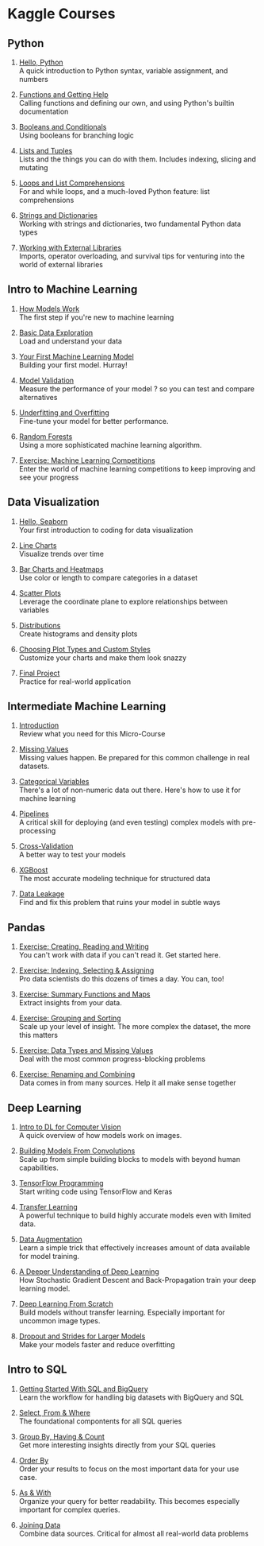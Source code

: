 # Kaggle Courses

## Python

1. [Hello, Python](Python/1.%20Syntax%2C%20Variables%2C%20and%20Numbers.ipynb)  
A quick introduction to Python syntax, variable assignment, and numbers

2. [Functions and Getting Help](Python/2.%20Functions%20and%20Getting%20Help.ipynb)  
Calling functions and defining our own, and using Python's builtin documentation

3. [Booleans and Conditionals](Python/3.%20Booleans%20and%20Conditionals.ipynb)  
Using booleans for branching logic

4. [Lists and Tuples](Python/4.%20Lists.ipynb)  
Lists and the things you can do with them. Includes indexing, slicing and mutating

5. [Loops and List Comprehensions](Python/5.%20Loops%20and%20List%20Comprehensions.ipynb)  
For and while loops, and a much-loved Python feature: list comprehensions

6. [Strings and Dictionaries](Python/6.%20Strings%20and%20Dictionaries.ipynb)  
Working with strings and dictionaries, two fundamental Python data types

7. [Working with External Libraries](Python/7.%20Working%20with%20External%20Libraries.ipynb)  
Imports, operator overloading, and survival tips for venturing into the world of external libraries


## Intro to Machine Learning

1. [How Models Work](https://www.kaggle.com/dansbecker/how-models-work)   
The first step if you're new to machine learning

2. [Basic Data Exploration](Intro%20to%20Machine%20Learning/2.%20Explore%20Your%20Data.ipynb)  
Load and understand your data

3. [Your First Machine Learning Model](Intro%20to%20Machine%20Learning/3.%20Your%20First%20Machine%20Learning%20Model.ipynb)   
Building your first model. Hurray!

4. [Model Validation](Intro%20to%20Machine%20Learning/4.%20Model%20Validation.ipynb)  
Measure the performance of your model ? so you can test and compare alternatives

5. [Underfitting and Overfitting](Intro%20to%20Machine%20Learning/5.%20Underfitting%20and%20Overfitting.ipynb)  
Fine-tune your model for better performance.

6. [Random Forests](Intro%20to%20Machine%20Learning/6.%20Random%20Forests.ipynb)  
Using a more sophisticated machine learning algorithm.

7. [Exercise: Machine Learning Competitions](Intro%20to%20Machine%20Learning/7.%20Machine%20Learning%20Competitions.ipynb)  
Enter the world of machine learning competitions to keep improving and see your progress


## Data Visualization

1. [Hello, Seaborn](Data%20Visualization/1.%20Hello%2C%20Seaborn.ipynb)   
Your first introduction to coding for data visualization

2. [Line Charts](Data%20Visualization/2.%20Line%20Charts.ipynb)  
Visualize trends over time

3. [Bar Charts and Heatmaps](Data%20Visualization/3.%20Bar%20Charts%20and%20Heatmaps.ipynb)   
Use color or length to compare categories in a dataset

4. [Scatter Plots](Data%20Visualization/4.%20Scatter%20Plots.ipynb)  
Leverage the coordinate plane to explore relationships between variables

5. [Distributions](Data%20Visualization/5.%20Distributions.ipynb)  
Create histograms and density plots

6. [Choosing Plot Types and Custom Styles](Data%20Visualization/6.%20Choosing%20Plot%20Types%20and%20Custom%20Styles.ipynb)  
Customize your charts and make them look snazzy

7. [Final Project](Data%20Visualization/7.%20Final%20Project.ipynb)  
Practice for real-world application


## Intermediate Machine Learning

1. [Introduction](Intermediate%20Machine%20Learning/1.%20Introduction.ipynb)   
Review what you need for this Micro-Course

2. [Missing Values](Intermediate%20Machine%20Learning/2.%20Missing%20Values.ipynb)  
Missing values happen. Be prepared for this common challenge in real datasets.

3. [Categorical Variables](Intermediate%20Machine%20Learning/3.%20Categorical%20Variables.ipynb)   
There's a lot of non-numeric data out there. Here's how to use it for machine learning

4. [Pipelines](Intermediate%20Machine%20Learning/4.%20Pipelines.ipynb)  
A critical skill for deploying (and even testing) complex models with pre-processing

5. [Cross-Validation](Intermediate%20Machine%20Learning/5.%20Cross-Validation.ipynb)  
A better way to test your models

6. [XGBoost](Intermediate%20Machine%20Learning/6.%20XGBoost.ipynb)  
The most accurate modeling technique for structured data

7. [Data Leakage](Intermediate%20Machine%20Learning/7.%20Data%20Leakage.ipynb)  
Find and fix this problem that ruins your model in subtle ways


## Pandas

1. [Exercise: Creating, Reading and Writing](Pandas/1.%20Creating%2C%20Reading%20and%20Writing.ipynb)   
You can't work with data if you can't read it. Get started here.

2. [Exercise: Indexing, Selecting & Assigning](Pandas/2.%20Indexing%2C%20Selecting%20%26%20Assigning.ipynb)  
Pro data scientists do this dozens of times a day. You can, too!

3. [Exercise: Summary Functions and Maps](Pandas/3.%20Summary%20Functions%20and%20Maps.ipynb)   
Extract insights from your data.

4. [Exercise: Grouping and Sorting](Pandas/4.%20Grouping%20and%20Sorting.ipynb)  
Scale up your level of insight. The more complex the dataset, the more this matters

5. [Exercise: Data Types and Missing Values](Pandas/5.%20Data%20Types%20and%20Missing%20Values.ipynb)  
Deal with the most common progress-blocking problems

6. [Exercise: Renaming and Combining](Pandas/6.%20Renaming%20and%20Combining.ipynb)  
Data comes in from many sources. Help it all make sense together



## Deep Learning

1. [Intro to DL for Computer Vision](Deep%20Learning/1.%20Intro%20to%20DL%20for%20Computer%20Vision.ipynb)   
A quick overview of how models work on images.

2. [Building Models From Convolutions](https://www.kaggle.com/dansbecker/building-models-from-convolutions)  
Scale up from simple building blocks to models with beyond human capabilities.

3. [TensorFlow Programming](Deep%20Learning/3.%20TensorFlow%20Programming.ipynb)   
Start writing code using TensorFlow and Keras

4. [Transfer Learning](Deep%20Learning/4.%20Transfer%20Learning.ipynb)  
A powerful technique to build highly accurate models even with limited data.

5. [Data Augmentation](Deep%20Learning/5.%20Data%20Augmentation.ipynb)  
Learn a simple trick that effectively increases amount of data available for model training.

6. [A Deeper Understanding of Deep Learning](https://www.kaggle.com/dansbecker/a-deeper-understanding-of-deep-learning)  
How Stochastic Gradient Descent and Back-Propagation train your deep learning model.

7. [Deep Learning From Scratch](Deep%20Learning/7.%20Deep%20Learning%20From%20Scratch.ipynb)  
Build models without transfer learning. Especially important for uncommon image types.

8. [Dropout and Strides for Larger Models](Deep%20Learning/8.%20Dropout%20and%20Strides%20for%20Larger%20Models.ipynb)  
Make your models faster and reduce overfitting


## Intro to SQL

1. [Getting Started With SQL and BigQuery](Intro%20to%20SQL/1.%20Getting%20Started%20With%20SQL%20and%20BigQuery.ipynb)   
Learn the workflow for handling big datasets with BigQuery and SQL

2. [Select, From & Where](Intro%20to%20SQL/2.%20Select%2C%20From%20%26%20Where.ipynb)  
The foundational compontents for all SQL queries

3. [Group By, Having & Count](Intro%20to%20SQL/3.%20Group%20By%2C%20Having%20%26%20Count.ipynb)   
Get more interesting insights directly from your SQL queries

4. [Order By](Intro%20to%20SQL/4.%20Order%20By.ipynb)  
Order your results to focus on the most important data for your use case.

5. [As & With](Intro%20to%20SQL/5.%20As%20%26%20With.ipynb)  
Organize your query for better readability. This becomes especially important for complex queries.

6. [Joining Data](Intro%20to%20SQL/6.%20Joining%20Data.ipynb)  
Combine data sources. Critical for almost all real-world data problems
